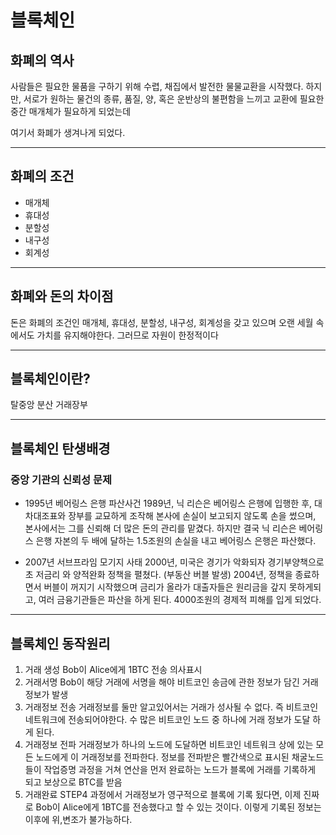 # 블록체인

## 화폐의 역사
사람들은 필요한 물품을 구하기 위해 수렵, 채집에서 발전한 물물교환을 시작했다. 하지만, 서로가 원하는 물건의 종류, 품질, 양,
혹은 운반상의 불편함을 느끼고 교환에 필요한 중간 매개체가 필요하게 되었는데

여기서 화폐가 생겨나게 되었다.

---

## 화폐의 조건
* 매개체
* 휴대성
* 분할성
* 내구성
* 회계성

---

## 화폐와 돈의 차이점
돈은 화폐의 조건인 매개체, 휴대성, 분할성, 내구성, 회계성을 갖고 있으며 오랜 세월 속에서도 가치를 유지해야한다.
그러므로 자원이 한정적이다

---

## 블록체인이란? 
탈중앙 분산 거래장부

---

## 블록체인 탄생배경
### 중앙 기관의 신뢰성 문제

* 1995년 베어링스 은행 파산사건
1989년, 닉 리슨은 베어링스 은행에 입행한 후, 대차대조표와 장부를 교묘하게 조작해 본사에 손실이 보고되지 않도록 손을 썼으며, 본사에서는 그를 신뢰해 더 많은 돈의 관리를 맡겼다.
하지만 결국 닉 리슨은 베어링스 은행 자본의 두 배에 달하는 1.5조원의 손실을 내고 베어링스 은행은 파산했다.

* 2007년 서브프라임 모기지 사태
2000년, 미국은 경기가 악화되자 경기부양책으로 초 저금리 와 양적완화 정책을 펼쳤다. (부동산 버블 발생)
2004년, 정책을 종료하면서 버블이 꺼지기 시작했으며 금리가 올라가 대출자들은 원리금을 갚지 못하게되고, 여러 금융기관들은 파산을 하게 된다.
4000조원의 경제적 피해를 입게 되었다.

---

## 블록체인 동작원리
1. 거래 생성
Bob이 Alice에게 1BTC 전송 의사표시
2. 거래서명
Bob이 해당 거래에 서명을 해야 
비트코인 송금에 관한 정보가 담긴
거래정보가 발생
3. 거래정보 전송
거래정보를 둘만 알고있어서는 거래가 성사될 수 없다.
즉 비트코인 네트워크에 전송되어야한다.
수 많은 비트코인 노드 중 하나에 거래 정보가 도달 하게 된다.
4. 거래정보 전파
거래정보가 하나의 노드에 도달하면 비트코인 네트워크 상에 있는 모든 노드에게 이 거래정보를 전파한다.
정보를 전파받은 빨간색으로 표시된 채굴노드들이 작업증명 과정을 거쳐 연산을 먼저 완료하는 노드가 블록에 거래를 기록하게 되고 보상으로 BTC를 받음
5. 거래완료
STEP4 과정에서 거래정보가 영구적으로 블록에 기록 됬다면, 이제 진짜로 Bob이 Alice에게 1BTC를 전송했다고 할 수 있는 것이다. 이렇게 기록된 정보는 이후에 위,변조가 불가능하다.


